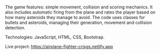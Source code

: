 The game features: simple movement, collision and scoring mechanics. It also includes automatic firing from the plane and rates the player based on how many asteroids they manage to avoid. The code uses classes for bullets and asteroids, managing their generation, movement and collision detection.

Technologies: JavaScript, HTML, CSS, Bootstrap.

Live project: https://airplane-fighter-crisgs.netlify.app
